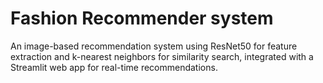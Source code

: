 
# Fashion Recommender system

An image-based recommendation system using ResNet50 for feature extraction and k-nearest neighbors for similarity search, integrated with a Streamlit web app for real-time recommendations.

